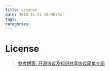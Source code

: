 ```yaml
---
title: License
date: 2018-11-21 10:56:52
tags: 
categories: 
---
```


# License 

> [参考博客: 开源协议及知识共享协议简单介绍](https://www.cnblogs.com/huaxia283611/p/LicenseIndex.html)

